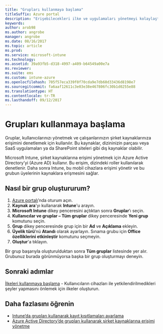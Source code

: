 ```yaml
---
title: "Grupları kullanmaya başlama"
titleSuffix: Azure portal
description: "Erişebilecekleri ilke ve uygulamaları yönetmeyi kolaylaştırmak için kullanıcıları gruplara ayırın."
keywords: 
author: arob98
ms.author: angrobe
manager: angrobe
ms.date: 08/16/2017
ms.topic: article
ms.prod: 
ms.service: microsoft-intune
ms.technology: 
ms.assetid: 39a93fb5-d318-4997-a409-b64549a00e7a
ms.reviewer: 
ms.suite: ems
ms.custom: intune-azure
ms.openlocfilehash: 705f57eca339f0f70cda9e7db60d33436d8198e7
ms.sourcegitcommit: fa6aaf12611c3e03e38e467806fc30b1d0255e88
ms.translationtype: HT
ms.contentlocale: tr-TR
ms.lasthandoff: 09/12/2017
---
```

# <a name="get-started-with-groups"></a>Grupları kullanmaya başlama

Gruplar, kullanıcılarınızı yönetmek ve çalışanlarınızın şirket kaynaklarınıza erişimini denetlemek için kullanılır. Bu kaynaklar, dizininizin parçası veya SaaS uygulamaları ya da SharePoint siteleri gibi dış kaynaklar olabilir.

Microsoft Intune, şirket kaynaklarına erişimi yönetmek için Azure Active Directory’yi (Azure AD) kullanır. Bu erişim, dizindeki roller kullanılarak denetlenir. Daha sonra Intune, bu mobil cihazlara erişimi yönetir ve bu grubun üyelerinin kaynaklara erişmesini sağlar.

## <a name="how-do-i-create-a-group"></a>Nasıl bir grup oluştururum?

1. [Azure portalı](https://portal.azure.com)’nda oturum açın.
2. **Kaynak ara**'yı kullanarak **Intune**'u arayın.
3. **Microsoft Intune** dikey penceresini açtıktan sonra **Gruplar**’ı seçin.
4. **Kullanıcılar ve gruplar – Tüm gruplar** dikey penceresinde **Yeni grup** komutunu seçin.
5. **Grup** dikey penceresinde grup için bir **Ad** ve **Açıklama** ekleyin.
6. **Üyelik türü**’nü **Atandı** olarak ayarlayın. Sınama grubu için **Office özelliklerini etkinleştir** komutunu seçmeyin.
7. **Oluştur**'a tıklayın.

Bir grup başarıyla oluşturulduktan sonra **Tüm gruplar** listesinde yer alır. Grubunuz burada görünmüyorsa başka bir grup oluşturmayı deneyin.

## <a name="next-steps"></a>Sonraki adımlar

[İlkeleri kullanmaya başlama](get-started-policies.md) - Kullanıcıların cihazları ile yetkilendirilmedikleri şeyler yapmasını önlemek için ilkeler oluşturun.

## <a name="learn-more"></a>Daha fazlasını öğrenin

* [Intune’da grupları kullanarak kayıt kısıtlamaları ayarlama](groups-add.md)
* [Azure Active Directory’de grupları kullanarak şirket kaynaklarına erişimi yönetme](https://docs.microsoft.com/azure/active-directory/active-directory-manage-groups)
